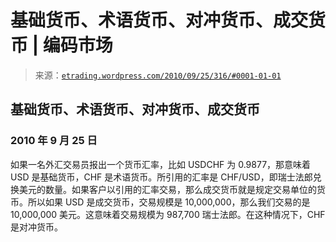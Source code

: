 <!--yml

类别：未分类

日期：2024 年 5 月 12 日 19:36:41

-->

# 基础货币、术语货币、对冲货币、成交货币 | 编码市场

> 来源：[`etrading.wordpress.com/2010/09/25/316/#0001-01-01`](https://etrading.wordpress.com/2010/09/25/316/#0001-01-01)

## 基础货币、术语货币、对冲货币、成交货币

### 2010 年 9 月 25 日

如果一名外汇交易员报出一个货币汇率，比如 USDCHF 为 0.9877，那意味着 USD 是基础货币，CHF 是术语货币。所引用的汇率是 CHF/USD，即瑞士法郎兑换美元的数量。如果客户以引用的汇率交易，那么成交货币就是规定交易单位的货币。所以如果 USD 是成交货币，交易规模是 10,000,000，那么我们交易的是 10,000,000 美元。这意味着交易规模为 987,700 瑞士法郎。在这种情况下，CHF 是对冲货币。
